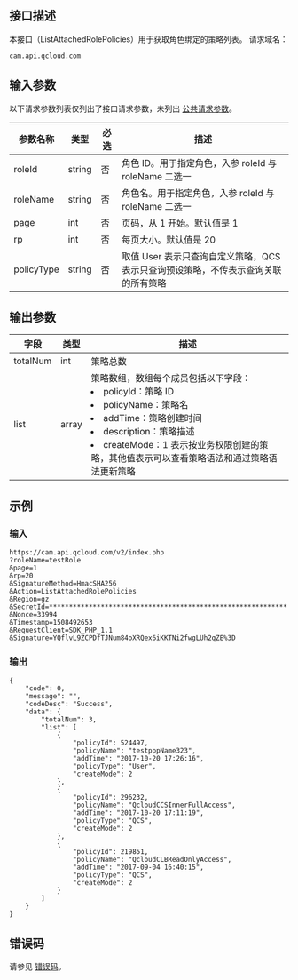## 接口描述

本接口（ListAttachedRolePolicies）用于获取角色绑定的策略列表。
请求域名：

```
cam.api.qcloud.com
```

## 输入参数 

以下请求参数列表仅列出了接口请求参数，未列出 [公共请求参数](https://cloud.tencent.com/document/api/213/6976)。

| 参数名称   | 类型   | 必选 | 描述                                                         |
| ---------- | ------ | ---- | ------------------------------------------------------------ |
| roleId     | string | 否   | 角色 ID。用于指定角色，入参 roleId 与 roleName 二选一        |
| roleName   | string | 否   | 角色名。用于指定角色，入参 roleId 与 roleName 二选一         |
| page       | int    | 否   | 页码，从 1 开始。默认值是 1                                  |
| rp         | int    | 否   | 每页大小。默认值是 20                                        |
| policyType | string | 否   | 取值 User 表示只查询自定义策略，QCS 表示只查询预设策略，不传表示查询关联的所有策略 |

## 输出参数 

| 字段     | 类型  | 描述                                                         |
| -------- | ----- | ------------------------------------------------------------ |
| totalNum | int   | 策略总数                                                     |
| list     | array | 策略数组，数组每个成员包括以下字段：<li>policyId：策略 ID<li>policyName：策略名<li>addTime：策略创建时间<li>description：策略描述<li> createMode：1 表示按业务权限创建的策略，其他值表示可以查看策略语法和通过策略语法更新策略|

## 示例 
### 输入
```
https://cam.api.qcloud.com/v2/index.php
?roleName=testRole
&page=1
&rp=20
&SignatureMethod=HmacSHA256
&Action=ListAttachedRolePolicies
&Region=gz
&SecretId=************************************************************
&Nonce=33994
&Timestamp=1508492653
&RequestClient=SDK_PHP_1.1
&Signature=YQflvL9ZCPDfTJNum84oXRQex6iKKTNi2fwgLUh2qZE%3D
```

### 输出

```
{
    "code": 0,
    "message": "",
    "codeDesc": "Success",
    "data": {
        "totalNum": 3,
        "list": [
            {
                "policyId": 524497,
                "policyName": "testpppName323",
                "addTime": "2017-10-20 17:26:16",
                "policyType": "User",
                "createMode": 2
            },
            {
                "policyId": 296232,
                "policyName": "QcloudCCSInnerFullAccess",
                "addTime": "2017-10-20 17:11:19",
                "policyType": "QCS",
                "createMode": 2
            },
            {
                "policyId": 219851,
                "policyName": "QcloudCLBReadOnlyAccess",
                "addTime": "2017-09-04 16:40:15",
                "policyType": "QCS",
                "createMode": 2
            }
        ]
    }
}
```

## 错误码
请参见 [错误码](https://cloud.tencent.com/document/product/598/13884)。
